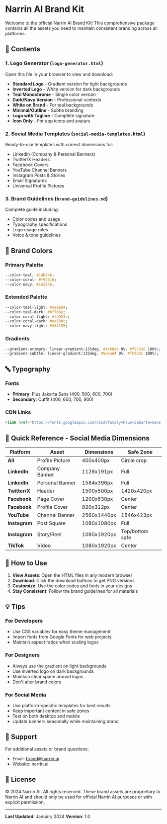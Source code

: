 # Narrin AI Brand Kit

Welcome to the official Narrin AI Brand Kit! This comprehensive package contains all the assets you need to maintain consistent branding across all platforms.

## 📁 Contents

### 1. Logo Generator (`logo-generator.html`)
Open this file in your browser to view and download:
- **Standard Logo** - Gradient version for light backgrounds
- **Inverted Logo** - White version for dark backgrounds  
- **Teal Monochrome** - Single color version
- **Dark/Navy Version** - Professional contexts
- **White on Brand** - For teal backgrounds
- **Minimal/Outline** - Subtle branding
- **Logo with Tagline** - Complete signature
- **Icon Only** - For app icons and avatars

### 2. Social Media Templates (`social-media-templates.html`)
Ready-to-use templates with correct dimensions for:
- LinkedIn (Company & Personal Banners)
- Twitter/X Headers
- Facebook Covers
- YouTube Channel Banners
- Instagram Posts & Stories
- Email Signatures
- Universal Profile Pictures

### 3. Brand Guidelines (`brand-guidelines.md`)
Complete guide including:
- Color codes and usage
- Typography specifications
- Logo usage rules
- Voice & tone guidelines

## 🎨 Brand Colors

### Primary Palette
```css
--color-teal: #14b8a6;
--color-coral: #f97316;
--color-navy: #1e293b;
```

### Extended Palette
```css
--color-teal-light: #5eead4;
--color-teal-dark: #0f766e;
--color-coral-light: #fb923c;
--color-coral-dark: #ea580c;
--color-navy-light: #334155;
```

### Gradients
```css
--gradient-primary: linear-gradient(135deg, #14b8a6 0%, #f97316 100%);
--gradient-subtle: linear-gradient(135deg, #5eead4 0%, #fb923c 100%);
```

## 🔤 Typography

### Fonts
- **Primary**: Plus Jakarta Sans (400, 500, 600, 700)
- **Secondary**: Outfit (400, 600, 700, 900)

### CDN Links
```html
<link href="https://fonts.googleapis.com/css2?family=Plus+Jakarta+Sans:wght@400;500;600;700&family=Outfit:wght@400;600;700;900&display=swap" rel="stylesheet">
```

## 📐 Quick Reference - Social Media Dimensions

| Platform | Asset | Dimensions | Safe Zone |
|----------|-------|------------|-----------|
| **All** | Profile Picture | 400x400px | Circle crop |
| **LinkedIn** | Company Banner | 1128x191px | Full |
| **LinkedIn** | Personal Banner | 1584x396px | Full |
| **Twitter/X** | Header | 1500x500px | 1420x420px |
| **Facebook** | Page Cover | 1200x630px | Center |
| **Facebook** | Profile Cover | 820x312px | Center |
| **YouTube** | Channel Banner | 2560x1440px | 1546x423px |
| **Instagram** | Post Square | 1080x1080px | Full |
| **Instagram** | Story/Reel | 1080x1920px | Top/bottom safe |
| **TikTok** | Video | 1080x1920px | Center |

## 🚀 How to Use

1. **View Assets**: Open the HTML files in any modern browser
2. **Download**: Click the download buttons to get PNG versions
3. **Customize**: Use the color codes and fonts in your designs
4. **Stay Consistent**: Follow the brand guidelines for all materials

## 💡 Tips

### For Developers
- Use CSS variables for easy theme management
- Import fonts from Google Fonts for web projects
- Maintain aspect ratios when scaling logos

### For Designers
- Always use the gradient on light backgrounds
- Use inverted logo on dark backgrounds
- Maintain clear space around logos
- Don't alter brand colors

### For Social Media
- Use platform-specific templates for best results
- Keep important content in safe zones
- Test on both desktop and mobile
- Update banners seasonally while maintaining brand

## 📧 Support

For additional assets or brand questions:
- Email: brand@narrin.ai
- Website: narrin.ai

## 📄 License

© 2024 Narrin AI. All rights reserved.
These brand assets are proprietary to Narrin AI and should only be used for official Narrin AI purposes or with explicit permission.

---

**Last Updated**: January 2024
**Version**: 1.0